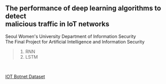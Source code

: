 ## The performance of deep learning algorithms to detect <br>malicious traffic in IoT networks

Seoul Women's University Department of Information Security  
The Final Project for Artificial Intelligence and Information Security
<br>

> 1. RNN 
> 2. LSTM 
<br>

[IOT Botnet Dataset](https://cloudstor.aarnet.edu.au/plus/s/umT99TnxvbpkkoE?path=%2FCSV%2FTraning%20and%20Testing%20Tets%20(5%25%20of%20the%20entier%20dataset)%2F10-best%20features%2F10-best%20Training-Testing%20split)  

